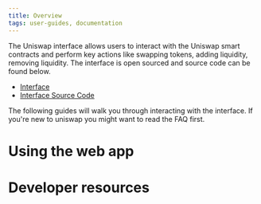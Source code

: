 ```yaml
---
title: Overview
tags: user-guides, documentation
---
```


The Uniswap interface allows users to interact with the Uniswap smart contracts and perform key actions like swapping tokens, adding liquidity, removing liquidity. The interface is open sourced and source code can be found below.

- [Interface](https://uniswap.exchange/swap)
- [Interface Source Code](https://github.com/Uniswap/uniswap-frontend)

The following guides will walk you through interacting with the interface. If you're new to uniswap you might want to read the <Link to="/faq">FAQ</Link> first.

# Using the web app

<div style={{display: 'flex', flexDirection: 'row', justifyContent:'flex-start', marginBottom: '2rem'}}>
  <InlineCard title="Trading" tag="guide" description="Trade tokens, add liquidity and create pools." to="/docs/v2/web-app/trading/" />
  <InlineCard title="Adding Liquidity" tag="guide" description="Trade tokens, add liquidity and create pools." to="/docs/v2/web-app/adding-liquidity/" />
  <InlineCard title="Creating a pool" tag="guide" description="Trade tokens, add liquidity and create pools." to="/docs/v2/flash-swaps/instant-leverage" />
</div>

# Developer resources

<InlineBoxLink title="Contributing to the web app" to="/docs/v2/web-app/developing-locally/" />

